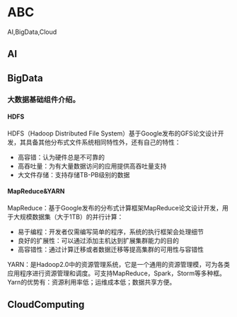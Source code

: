 # ABC
AI,BigData,Cloud


## AI


## BigData
### 大数据基础组件介绍。
#### HDFS
HDFS（Hadoop Distributed File System）基于Google发布的GFS论文设计开发，其具备其他分布式文件系统相同特性外，还有自己的特性：
* 高容错：认为硬件总是不可靠的
* 高吞吐量：为有大量数据访问的应用提供高吞吐量支持
* 大文件存储：支持存储TB-PB级别的数据
#### MapReduce&YARN
MapReduce：基于Google发布的分布式计算框架MapReduce论文设计开发，用于大规模数据集（大于1TB）的并行计算：
* 易于编程：开发者仅需编写简单的程序，系统的执行框架会处理细节
* 良好的扩展性：可以通过添加主机达到扩展集群能力的目的
* 高容错性：通过计算迁移或者数据迁移等提高集群的可用性与容错性

YARN：是Hadoop2.0中的资源管理系统，它是一个通用的资源管理模，可为各类应用程序进行资源管理和调度。可支持MapReduce，Spark，Storm等多种框。
Yarn的优势有：资源利用率低；运维成本低；数据共享方便。

## CloudComputing
